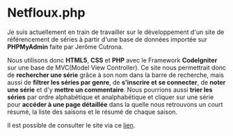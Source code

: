 # Netfloux.php
Je suis actuellement en train de travailler sur le développement d'un site de référencement de séries à partir d'une base de données importée sur **PHPMyAdmin** faite par Jerôme Cutrona.

Nous utilisons donc **HTML5**, **CSS** et **PHP** avec le Framework **CodeIgniter** sur une base de MVC(Model View Controller). Ce site nous permettrait donc de **rechercher une série** grâce à son nom dans la barre de recherche, mais aussi de **filtrer les séries par genre**, de **s'inscrire et se connecter**, de **noter une série** et d'y **mettre un commentaire**. Nous pourrions aussi **trier les séries** par ordre alphabétique et analphabétique et cliquer sur une série pour **accéder à une page détaillée** dans la quelle nous retrouvons un court résumé, la liste des saisons et le résumé de chaque saison.

Il est possible de consulter le site via ce [lien](https://dwarves.iut-fbleau.fr/~peirotom/SAE22_2024/codeigniter/).
